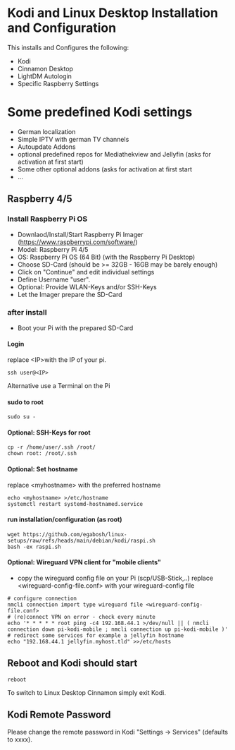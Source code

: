 # Kodi and Linux Desktop Installation and Configuration
This installs and Configures the following:
- Kodi
- Cinnamon Desktop
- LightDM Autologin
- Specific Raspberry Settings
# Some predefined Kodi settings
- German localization
- Simple IPTV with german TV channels
- Autoupdate Addons
- optional predefined repos for Mediathekview and Jellyfin (asks for activation at first start)
- Some other optional addons (asks for activation at first start
- ...
## Raspberry 4/5
### Install Raspberry Pi OS
- Downlaod/Install/Start Raspberry Pi Imager (https://www.raspberrypi.com/software/)
- Model: Raspberry Pi 4/5
- OS: Raspberry Pi OS (64 Bit) (with the Raspberry Pi Desktop)
- Choose SD-Card (should be \>= 32GB - 16GB may be barely enough)
- Click on "Continue" and edit individual settings
- Define Username "user".
- Optional: Provide WLAN-Keys and/or SSH-Keys
- Let the Imager prepare the SD-Card
### after install
- Boot your Pi with the prepared SD-Card
#### Login
replace \<IP\>with the IP of your pi.
```
ssh user@<IP>
```
Alternative use a Terminal on the Pi
#### sudo to root
```
sudo su -
```
#### Optional: SSH-Keys for root
```
cp -r /home/user/.ssh /root/
chown root: /root/.ssh
```
#### Optional: Set hostname
replace \<myhostname\> with the preferred hostname
```
echo <myhostname> >/etc/hostname
systemctl restart systemd-hostnamed.service
```
#### run installation/configuration (as root)
```
wget https://github.com/egabosh/linux-setups/raw/refs/heads/main/debian/kodi/raspi.sh
bash -ex raspi.sh
```
#### Optional: Wireguard VPN client for "mobile clients"
- copy the wireguard config file on your Pi (scp/USB-Stick,..)
replace \<wireguard-config-file.conf\> with your wireguard-config file
```
# configure connection
nmcli connection import type wireguard file <wireguard-config-file.conf>
# (re)connect VPN on error - check every minute
echo '* * * * * root ping -c4 192.168.44.1 >/dev/null || ( nmcli connection down pi-kodi-mobile ; nmcli connection up pi-kodi-mobile )'
# redirect some services for example a jellyfin hostname
echo "192.168.44.1 jellyfin.myhost.tld" >>/etc/hosts
```
## Reboot and Kodi should start
```
reboot
```
To switch to Linux Desktop Cinnamon simply exit Kodi.
## Kodi Remote Password
Please change the remote password in Kodi "Settings -> Services" (defaults to xxxx).
